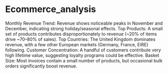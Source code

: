 # Ecommerce_analysis
Monthly Revenue Trend: Revenue shows noticeable peaks in November and December, indicating strong holiday/seasonal effects. Top Products: A small set of products contributes disproportionately to revenue (~20% of items drive ~70–80% of sales). Top Countries: The United Kingdom dominates revenue, with a few other European markets (Germany, France, EIRE) following. Customer Concentration: A handful of customers contribute very high lifetime value, suggesting loyalty programs could be effective. Basket Size: Most invoices contain a small number of products, but occasional bulk orders significantly boost revenue.
